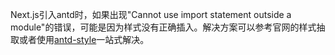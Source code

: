 Next.js引入antd时，如果出现"Cannot use import statement outside a module"的错误，可能是因为样式没有正确插入。解决方案可以参考官网的样式抽取或者使用[antd-style](https://ant-design.github.io/antd-style/guide/ssr#%E5%9C%A8-nextjs-%E4%B8%AD%E9%9B%86%E6%88%90)一站式解决。
